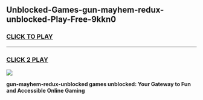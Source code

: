 
## Unblocked-Games-gun-mayhem-redux-unblocked-Play-Free-9kkn0
<h3>
<a href="https://premium76.site?title=gun-mayhem-redux-unblocked&ref=12A">CLICK TO PLAY</a></h3>
<hr>

<h3>
<a href="https://premium76.site?title=gun-mayhem-redux-unblocked&ref=12A">CLICK 2 PLAY</a>
  
</h3>

<a href="https://premium76.site?title=gun-mayhem-redux-unblocked&ref=12A"><img src="https://clearcache.store/games.png"></a>


**gun-mayhem-redux-unblocked games unblocked: Your Gateway to Fun and Accessible Online Gaming**
